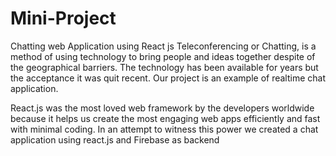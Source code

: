 # Mini-Project
Chatting web Application using React js
Teleconferencing or Chatting, is a method of using technology to bring people and ideas together despite of the geographical barriers. The technology has been available for years but the acceptance it was quit recent. Our project is an example of realtime chat application.

React.js was the most loved web framework by the developers worldwide because it helps us create the most engaging web apps efficiently and fast with minimal coding. In an attempt to witness this power we created a chat application using react.js and Firebase as backend
